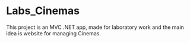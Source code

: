 # Labs_Cinemas
This project is an MVC .NET app, made for laboratory work and the main idea is website for managing Cinemas.
